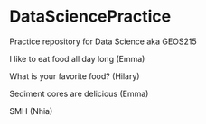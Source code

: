 # DataSciencePractice
Practice repository for Data Science aka GEOS215

I like to eat food all day long (Emma)

What is your favorite food? (Hilary)

Sediment cores are delicious (Emma)

SMH (Nhia)

